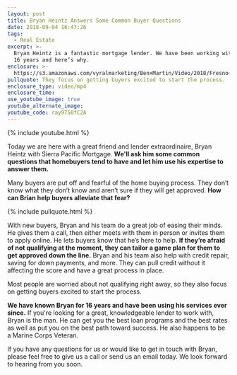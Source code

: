 ```yaml
---
layout: post
title: Bryan Heintz Answers Some Common Buyer Questions
date: 2018-09-04 16:47:26
tags:
  - Real Estate
excerpt: >-
  Bryan Heintz is a fantastic mortgage lender. We have been working with him for
  16 years and here’s why.
enclosure: >-
  https://s3.amazonaws.com/vyralmarketing/Ben+Martin/Video/2018/Fresno+Real+Estate+Agent-+Answering+Common+Questions+With+Our+Lender.mp4
pullquote: They focus on getting buyers excited to start the process.
enclosure_type: video/mp4
enclosure_time:
use_youtube_image: true
youtube_alternate_image:
youtube_code: ray9750fC2A
---
```


{% include youtube.html %}

Today we are here with a great friend and lender extraordinaire, Bryan Heintz with Sierra Pacific Mortgage. **We'll ask him some common questions that homebuyers tend to have and let him use his expertise to answer them.**

Many buyers are put off and fearful of the home buying process. They don’t know what they don’t know and aren’t sure if they will get approved. **How can Brian help buyers alleviate that fear?**

{% include pullquote.html %}

With new buyers, Bryan and his team do a great job of easing their minds. He gives them a call, then either meets with them in person or invites them to apply online. He lets buyers know that he’s here to help. **If they’re afraid of not qualifying at the moment, they can tailor a game plan for them to get approved down the line.** Bryan and his team also help with credit repair, saving for down payments, and more. They can pull credit without it affecting the score and have a great process in place.

Most people are worried about not qualifying right away, so they also focus on getting buyers excited to start the process.

**We have known Bryan for 16 years and have been using his services ever since.** If you're looking for a great, knowledgeable lender to work with, Bryan is the man. He can get you the best loan programs and the best rates as well as put you on the best path toward success. He also happens to be a Marine Corps Veteran.

If you have any questions for us or would like to get in touch with Bryan, please feel free to give us a call or send us an email today. We look forward to hearing from you soon.

&nbsp;
